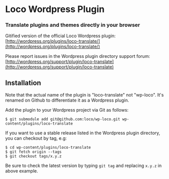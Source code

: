 # Loco Wordpress Plugin

### Translate plugins and themes directly in your browser

Gitified version of the official Loco Wordpress plugin:  
[http://wordpress.org/plugins/loco-translate/](http://wordpress.org/plugins/loco-translate/)

Please report issues in the Wordpress plugin directory support forum:  
[http://wordpress.org/support/plugin/loco-translate](http://wordpress.org/support/plugin/loco-translate)

## Installation

Note that the actual name of the plugin is "loco-translate" not "wp-loco". It's renamed on Github to differentiate it as a Wordpress plugin. 

Add the plugin to your Wordpress project via Git as follows:

    $ git submodule add git@github.com:loco/wp-loco.git wp-content/plugins/loco-translate
    
If you want to use a stable release listed in the Wordpress plugin directory, you can checkout by tag, e.g:

    $ cd wp-content/plugins/loco-translate 
    $ git fetch origin --tags
    $ git checkout tags/x.y.z
    
Be sure to check the latest version by typing `git tag` and replacing `x.y.z` in above example.
